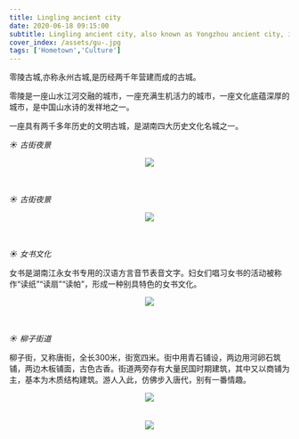 ```yaml
---
title: Lingling ancient city
date: 2020-06-18 09:15:00
subtitle: Lingling ancient city, also known as Yongzhou ancient city, is an ancient city built after two thousand years.
cover_index: /assets/gu-.jpg
tags: ['Hometown','Culture']
---
```


零陵古城,亦称永州古城,是历经两千年营建而成的古城。  

零陵是一座山水江河交融的城市，一座充满生机活力的城市，一座文化底蕴深厚的城市，是中国山水诗的发祥地之一。 

一座具有两千多年历史的文明古城，是湖南四大历史文化名城之一。 



*☀ 古街夜景*

<div  align="center">
<img src="/assets/gu1.jpg">
</div>
<br>
<br>  

*☀ 古街夜景*

<div  align="center">
<img src="/assets/gu2.jpg">
</div>
<br>
<br>   

*☀ 女书文化*

女书是湖南江永女书专用的汉语方言音节表音文字。妇女们唱习女书的活动被称作“读纸”“读扇”“读帕”，形成一种别具特色的女书文化。

<div  align="center">
<img src="/assets/gu3.jpg">
</div>
<br>
<br>  

*☀ 柳子街道*

柳子街，又称唐街，全长300米，街宽四米。街中用青石铺设，两边用河卵石筑铺，两边木板铺面，古色古香。街道两旁存有大量民国时期建筑，其中又以商铺为主，基本为木质结构建筑。游人入此，仿佛步入唐代，别有一番情趣。

<div  align="center">
<img src="/assets/gu4.jpg">
</div>
<br>
<br> 

<div  align="center">
<img src="/assets/lu1-.jpg">
</div>
<br>
<br> 
